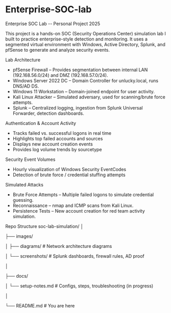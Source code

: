 # Enterprise-SOC-lab
Enterprise SOC Lab -- Personal Project 2025

This project is a hands-on SOC (Security Operations Center) simulation lab I built to practice enterprise-style detection and monitoring.
It uses a segmented virtual environment with Windows, Active Directory, Splunk, and pfSense to generate and analyze security events.

Lab Architecture

* pfSense Firewall – Provides segmentation between internal LAN (192.168.56.0/24) and DMZ (192.168.57.0/24).
* Windows Server 2022 DC – Domain Controller for unlucky.local, runs DNS/AD DS.
* Windows 11 Workstation – Domain-joined endpoint for user activity.
* Kali Linux Attacker – Simulated adversary, used for scanning/brute force attempts.
* Splunk – Centralized logging, ingestion from Splunk Universal Forwarder, detection dashboards.

Authentication & Account Activity

* Tracks failed vs. successful logons in real time
* Highlights top failed accounts and sources
* Displays new account creation events
* Provides log volume trends by sourcetype

Security Event Volumes

* Hourly visualization of Windows Security EventCodes
* Detection of brute force / credential stuffing attempts

Simulated Attacks

* Brute Force Attempts – Multiple failed logons to simulate credential guessing.
* Reconnaissance – nmap and ICMP scans from Kali Linux.
* Persistence Tests – New account creation for red team activity simulation.

Repo Structure
soc-lab-simulation/
│

├── images/

│   ├── diagrams/        # Network architecture diagrams

│   └── screenshots/     # Splunk dashboards, firewall rules, AD proof

│

├── docs/

│   └── setup-notes.md   # Configs, steps, troubleshooting (in progress)

│

└── README.md            # You are here
